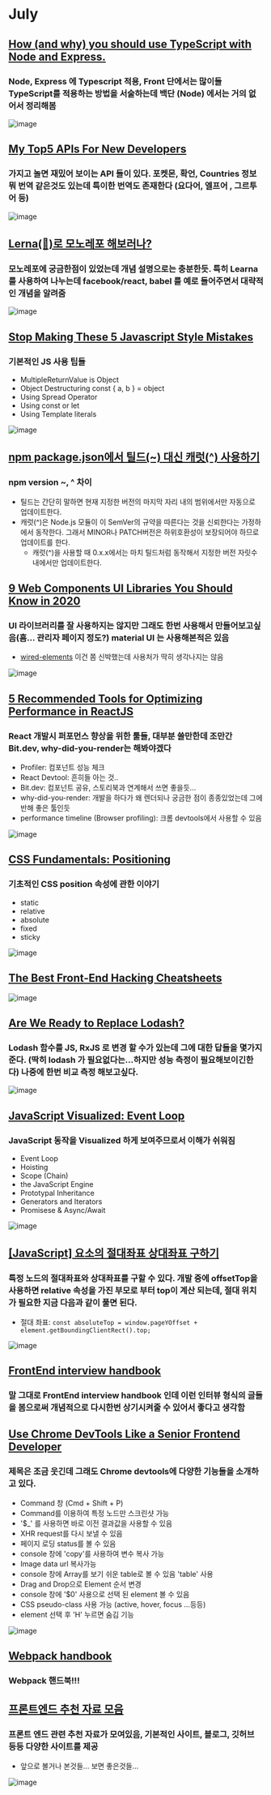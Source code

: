 # July

## [How (and why) you should use TypeScript with Node and Express.](https://medium.com/javascript-in-plain-english/typescript-with-node-and-express-js-why-when-and-how-eb6bc73edd5d)
### Node, Express 에 Typescript 적용, Front 단에서는 많이들 TypeScript를 적용하는 방법을 서술하는데 백단 (Node) 에서는 거의 없어서 정리해봄
![image](https://miro.medium.com/max/816/1*mn6bOs7s6Qbao15PMNRyOA.png)

## [My Top5 APIs For New Developers](https://medium.com/swlh/my-top-5-apis-for-new-developers-5191031da102)
### 가지고 놀면 재밌어 보이는 API 들이 있다. 포켓몬, 확언, Countries 정보 뭐 번역 같은것도 있는데 특이한 번역도 존재한다 (요다어, 엘프어 , 그르투어 등)
![image](https://miro.medium.com/max/1200/0*Bz9d-NmoXSWp8S-7)

## [Lerna(🐉)로 모노레포 해보러나?](https://medium.com/jung-han/lerna-%EB%A1%9C-%EB%AA%A8%EB%85%B8%EB%A0%88%ED%8F%AC-%ED%95%B4%EB%B3%B4%EB%9F%AC%EB%82%98-34c8e008106a)
### 모노레포에 궁금한점이 있었는데 개념 설명으로는 충분한듯. 특히 Learna 를 사용하여 나누는데 facebook/react, babel 를 예로 들어주면서 대략적인 개념을 알려줌
![image](https://miro.medium.com/max/1200/1*LpiRLeQ4szeN4kvsv8G50A.png)

## [Stop Making These 5 Javascript Style Mistakes](https://medium.com/the-dev-caf%C3%A9/stop-making-these-5-javascript-style-mistakes-7b352e1b47e3)
### 기본적인 JS 사용 팁들
- MultipleReturnValue is Object
- Object Destructuring const { a, b } = object
- Using Spread Operator
- Using const or let
- Using Template literals

![image](https://miro.medium.com/max/1200/1*YTbg4BSH0bV8w08Jp9P1rA.png)

## [npm package.json에서 틸드(~) 대신 캐럿(^) 사용하기](https://blog.outsider.ne.kr/1041)
### npm version ~, ^ 차이
- 틸드는 간단히 말하면 현재 지정한 버전의 마지막 자리 내의 범위에서만 자동으로 업데이트한다.
- 캐럿(^)은 Node.js 모듈이 이 SemVer의 규약을 따른다는 것을 신뢰한다는 가정하에서 동작한다. 그래서 MINOR나 PATCH버전은 하위호환성이 보장되어야 하므로 업데이트를 한다.
    - 캐럿(^)을 사용할 때 0.x.x에서는 마치 틸드처럼 동작해서 지정한 버전 자릿수 내에서만 업데이트한다.

## [9 Web Components UI Libraries You Should Know in 2020](https://blog.bitsrc.io/9-web-component-ui-libraries-you-should-know-in-2019-9d4476c3f103)
### UI 라이브러리를 잘 사용하지는 않지만 그래도 한번 사용해서 만들어보고싶음(흠... 관리자 페이지 정도?) material UI 는 사용해본적은 있음
- [wired-elements](https://github.com/rough-stuff/wired-elements) 이건 쫌 신박했는데 사용처가 딱히 생각나지는 않음

![image](https://miro.medium.com/max/1200/1*-zkpV1IfOv-1dux6ZqWBCQ.png)

## [5 Recommended Tools for Optimizing Performance in ReactJS](https://blog.bitsrc.io/5-recommended-tools-for-optimizing-performance-in-reactjs-29eb2a3ec46d)
### React 개발시 퍼포먼스 향상을 위한 툴들, 대부분 쓸만한데 조만간 Bit.dev, why-did-you-render는 해봐야겠다
- Profiler: 컴포넌트 성능 체크
- React Devtool: 흔히들 아는 것..
- Bit.dev: 컴포넌트 공유, 스토리북과 연계해서 쓰면 좋을듯...
- why-did-you-render: 개발을 하다가 왜 렌더되나 궁금한 점이 종종있었는데 그에 반해 좋은 툴인듯
- performance timeline (Browser profiling): 크롬 devtools에서 사용할 수 있음

![image](https://miro.medium.com/max/1200/1*OHKkkF6_E_Lnv0J92GawxA.jpeg)

## [CSS Fundamentals: Positioning](https://itnext.io/css-fundamentals-positioning-b0d60a0fdd3b)
### 기초적인 CSS position 속성에 관한 이야기
- static
- relative
- absolute
- fixed
- sticky

![image](https://miro.medium.com/max/706/1*ed7s2wQhYEECtXVO_UsLuw.png)

## [The Best Front-End Hacking Cheatsheets](https://medium.com/better-programming/modern-frontend-hacking-cheatsheets-df9c2566c72a)

![image](https://miro.medium.com/max/1200/1*sqkshvsmr7hN4Ab2A7GJzg.png)

## [Are We Ready to Replace Lodash?](https://medium.com/swlh/are-we-ready-to-replace-lodash-60cd651f6c58)
### Lodash 함수를 JS, RxJS 로 변경 할 수가 있는데 그에 대한 답들을 몇가지 준다. (딱히 lodash 가 필요없다는...하지만 성능 측정이 필요해보이긴한다) 나중에 한번 비교 측정 해보고싶다.

![image](https://miro.medium.com/max/1200/1*imc9NN78swgXUdqUPFAmKg.jpeg)

## [JavaScript Visualized: Event Loop](https://dev.to/lydiahallie/javascript-visualized-event-loop-3dif)
### JavaScript 동작을 Visualized 하게 보여주므로서 이해가 쉬워짐
- Event Loop
- Hoisting
- Scope (Chain)
- the JavaScript Engine
- Prototypal Inheritance
- Generators and Iterators
- Promisese & Async/Await

![image](https://camo.githubusercontent.com/f2faff0e1a3242e6764cc13c33e96d61a4bd0ca3/68747470733a2f2f7265732e636c6f7564696e6172792e636f6d2f70726163746963616c6465762f696d6167652f66657463682f732d2d3434796173794e582d2d2f635f6c696d6974253243665f6175746f253243666c5f70726f6772657373697665253243715f3636253243775f3838302f68747470733a2f2f646576746f6c7964696168616c6c69652e73332d75732d776573742d312e616d617a6f6e6177732e636f6d2f676964312e362e676966)

## [[JavaScript] 요소의 절대좌표 상대좌표 구하기](https://mommoo.tistory.com/85)
### 특정 노드의 절대좌표와 상대좌표를 구할 수 있다. 개발 중에 offsetTop을 사용하면 relative 속성을 가진 부모로 부터 top이 계산 되는데, 절대 위치가 필요한 지금 다음과 같이 풀면 된다.
- 절대 좌표: `const absoluteTop = window.pageYOffset + element.getBoundingClientRect().top;`

![image](https://img1.daumcdn.net/thumb/R800x0/?scode=mtistory2&fname=https%3A%2F%2Ft1.daumcdn.net%2Fcfile%2Ftistory%2F99D06D345C3E1DBB02)

## [FrontEnd interview handbook](https://yangshun.github.io/front-end-interview-handbook/kr/html-questions/)
### 말 그대로 FrontEnd interview handbook 인데 이런 인터뷰 형식의 글들을 봄으로써 개념적으로 다시한번 상기시켜줄 수 있어서 좋다고 생각함


## [Use Chrome DevTools Like a Senior Frontend Developer](https://medium.com/javascript-in-plain-english/use-chrome-devtools-like-a-senior-frontend-developer-99a4740674)
### 제목은 조금 웃긴데 그래도 Chrome devtools에 다양한 기능들을 소개하고 있다.
- Command 창 (Cmd + Shift + P)
- Command를 이용하여 특정 노드만 스크린샷 가능
- '$_' 를 사용하면 바로 이전 결과값을 사용할 수 있음
- XHR request를 다시 보낼 수 있음
- 페이지 로딩 status를 볼 수 있음
- console 창에 'copy'를 사용하여 변수 복사 가능
- Image data url 복사가능
- console 창에 Array를 보기 쉬운 table로 볼 수 있음 'table' 사용
- Drag and Drop으로 Element 순서 변경
- console 창에 '$0' 사용으로 선택 된 element 볼 수 있음
- CSS pseudo-class 사용 가능 (active, hover, focus ...등등)
- element 선택 후 'H' 누르면 숨김 기능

![image](https://miro.medium.com/max/1200/0*3yj2i8k764xJZVT7)

## [Webpack handbook](https://joshua1988.github.io/webpack-guide/)
### Webpack 핸드북!!!

## [프론트엔드 추천 자료 모음](https://velog.io/@ansrjsdn/%ED%94%84%EB%A1%A0%ED%8A%B8%EC%97%94%EB%93%9C-%EC%B6%94%EC%B2%9C-%EC%9E%90%EB%A3%8C-%EB%AA%A8%EC%9D%8C)
### 프론트 엔드 관련 추천 자료가 모여있음, 기본적인 사이트, 블로그, 깃허브 등등 다양한 사이트를 제공
- 앞으로 볼거나 본것들... 보면 좋은것들...

![image](https://images.velog.io/images/ansrjsdn/post/eaa4af70-f583-47ea-98cd-e4eb7e20fc63/image.png)
